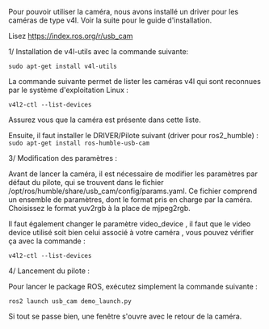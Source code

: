 Pour pouvoir utiliser la caméra, nous avons installé un driver pour les caméras de type v4l. Voir la suite pour le guide d'installation.

Lisez https://index.ros.org/r/usb_cam 

1/ Installation de v4l-utils avec la commande suivante:

```
sudo apt-get install v4l-utils 
```

La commande suivante permet de lister les caméras v4l qui sont reconnues par le système d'exploitation Linux :

```
v4l2-ctl --list-devices
```
Assurez vous que la caméra est présente dans cette liste.

Ensuite, il faut installer le DRIVER/Pilote suivant (driver pour ros2_humble) :
`sudo apt-get install ros-humble-usb-cam`

3/ Modification des paramètres :

Avant de lancer la caméra, il est nécessaire de modifier les paramètres par défaut du pilote, qui se trouvent dans le fichier /opt/ros/humble/share/usb_cam/config/params.yaml. Ce fichier comprend un ensemble de paramètres, dont le format pris en charge par la caméra. Choisissez le format yuv2rgb à la place de mjpeg2rgb.

Il faut également changer le paramètre video_device , il faut que le video device utilisé soit bien celui associé à votre caméra , vous pouvez vérifier ça avec la commande :

```
v4l2-ctl --list-devices
```

4/ Lancement du pilote :

Pour lancer le package ROS, exécutez simplement la commande suivante :

```
ros2 launch usb_cam demo_launch.py
```

Si tout se passe bien, une fenêtre s'ouvre avec le retour de la caméra.

